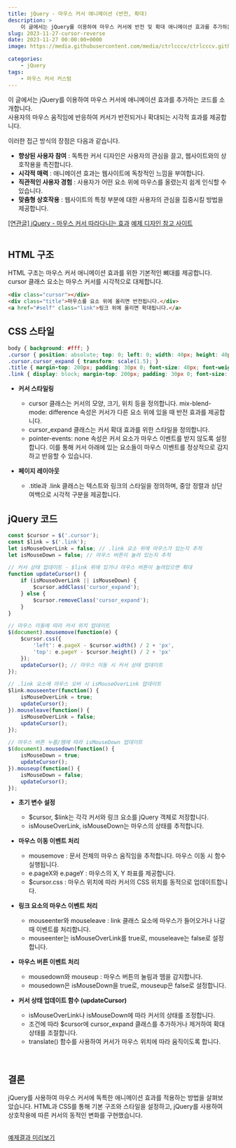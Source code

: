 ```yaml
---
title: jQuery - 마우스 커서 애니메이션 (반전, 확대)
description: >  
    이 글에서는 jQuery를 이용하여 마우스 커서에 반전 및 확대 애니메이션 효과를 추가하는 방법을 자세히 설명합니다. HTML, CSS, jQuery를 결합하여 사용자 상호작용에 따라 동적으로 반응하는 커서를 구현하는 과정을 소개합니다
slug: 2023-11-27-cursor-reverse
date: 2023-11-27 00:00:00+0000
image: https://media.githubusercontent.com/media/ctrlcccv/ctrlcccv.github.io/master/assets/img/post/2023-11-27-cursor-reverse.webp

categories:
    - jQuery
tags:
    - 마우스 커서 커스텀
---
```


이 글에서는 jQuery를 이용하여 마우스 커서에 애니메이션 효과를 추가하는 코드를 소개합니다.   
사용자의 마우스 움직임에 반응하여 커서가 반전되거나 확대되는 시각적 효과를 제공합니다.

이러한 접근 방식의 장점은 다음과 같습니다.

* **향상된 사용자 참여** : 독특한 커서 디자인은 사용자의 관심을 끌고, 웹사이트와의 상호작용을 촉진합니다.
* **시각적 매력** : 애니메이션 효과는 웹사이트에 독창적인 느낌을 부여합니다.
* **직관적인 사용자 경험** : 사용자가 어떤 요소 위에 마우스를 올렸는지 쉽게 인식할 수 있습니다.
* **맞춤형 상호작용** : 웹사이트의 특정 부분에 대한 사용자의 관심을 집중시킬 방법을 제공합니다. 

<div class="btn_wrap">
    <a target="_blank" href="https://ctrlcccv.github.io/code/2023-11-23-cursor-custom/">[연관글] jQuery - 마우스 커서 따라다니는 효과</a>
    <a target="_blank" href="https://www.thinkthingthank.com/">예제 디자인 참고 사이트</a>
</div>

<br>

## HTML 구조
HTML 구조는 마우스 커서 애니메이션 효과를 위한 기본적인 뼈대를 제공합니다.   
cursor 클래스 요소는 마우스 커서를 시각적으로 대체합니다.
```html
<div class="cursor"></div>
<div class="title">마우스를 요소 위에 올리면 반전됩니다.</div>
<a href="#self" class="link">링크 위에 올리면 확대됩니다.</a>
```

## CSS 스타일
```css
body { background: #fff; } 
.cursor { position: absolute; top: 0; left: 0; width: 40px; height: 40px; background-color: #fff; border-radius: 50%; z-index: 9999; pointer-events: none; transition: transform 200ms ease-out; mix-blend-mode: difference; } 
.cursor.cursor_expand { transform: scale(1.5); } 
.title { margin-top: 200px; padding: 30px 0; font-size: 40px; font-weight: 700; color: #000; text-align: center; } 
.link { display: block; margin-top: 200px; padding: 30px 0; font-size: 40px; font-weight: 700; color: #000; text-align: center; text-decoration: none; } 
```
* **커서 스타일링**   
  * cursor 클래스는 커서의 모양, 크기, 위치 등을 정의합니다. mix-blend-mode: difference 속성은 커서가 다른 요소 위에 있을 때 반전 효과를 제공합니다.
  * cursor_expand 클래스는 커서 확대 효과를 위한 스타일을 정의합니다.
  * pointer-events: none 속성은 커서 요소가 마우스 이벤트를 받지 않도록 설정합니다. 이를 통해 커서 아래에 있는 요소들이 마우스 이벤트를 정상적으로 감지하고 반응할 수 있습니다.

* **페이지 레이아웃**  
  * .title과 .link 클래스는 텍스트와 링크의 스타일을 정의하며, 중앙 정렬과 상단 여백으로 시각적 구분을 제공합니다.

<script async src="https://pagead2.googlesyndication.com/pagead/js/adsbygoogle.js?client=ca-pub-8535540836842352" crossorigin="anonymous"></script>
<ins class="adsbygoogle"
     style="display:block; text-align:center;"
     data-ad-layout="in-article"
     data-ad-format="fluid"
     data-ad-client="ca-pub-8535540836842352"
     data-ad-slot="2974559225"></ins>
<script>
     (adsbygoogle = window.adsbygoogle || []).push({});
</script>

## jQuery 코드
```js
const $cursor = $('.cursor');
const $link = $('.link');
let isMouseOverLink = false; // .link 요소 위에 마우스가 있는지 추적
let isMouseDown = false; // 마우스 버튼이 눌려 있는지 추적

// 커서 상태 업데이트 - $link 위에 있거나 마우스 버튼이 눌려있으면 확대
function updateCursor() {
    if (isMouseOverLink || isMouseDown) {
        $cursor.addClass('cursor_expand');
    } else {
        $cursor.removeClass('cursor_expand');
    }
}

// 마우스 이동에 따라 커서 위치 업데이트
$(document).mousemove(function(e) {
    $cursor.css({
        'left': e.pageX - $cursor.width() / 2 + 'px',
        'top': e.pageY - $cursor.height() / 2 + 'px'
    });
    updateCursor(); // 마우스 이동 시 커서 상태 업데이트
});

// .link 요소에 마우스 오버 시 isMouseOverLink 업데이트
$link.mouseenter(function() {
    isMouseOverLink = true;
    updateCursor();
}).mouseleave(function() {
    isMouseOverLink = false;
    updateCursor();
});

// 마우스 버튼 누름/뗌에 따라 isMouseDown 업데이트
$(document).mousedown(function() {
    isMouseDown = true;
    updateCursor();
}).mouseup(function() {
    isMouseDown = false;
    updateCursor();
});
```
* **초기 변수 설정**  
  * $cursor, $link는 각각 커서와 링크 요소를 jQuery 객체로 저장합니다.
  * isMouseOverLink, isMouseDown는 마우스의 상태를 추적합니다.

* **마우스 이동 이벤트 처리**  
  * mousemove : 문서 전체의 마우스 움직임을 추적합니다. 마우스 이동 시 함수 실행됩니다.
  * e.pageX와 e.pageY : 마우스의 X, Y 좌표를 제공합니다.
  * $cursor.css : 마우스 위치에 따라 커서의 CSS 위치를 동적으로 업데이트합니다.

* **링크 요소의 마우스 이벤트 처리**  
  * mouseenter와 mouseleave : link 클래스 요소에 마우스가 들어오거나 나갈 때 이벤트를 처리합니다.
  * mouseenter는 isMouseOverLink를 true로, mouseleave는 false로 설정합니다.

* **마우스 버튼 이벤트 처리**  
  * mousedown와 mouseup : 마우스 버튼의 눌림과 뗌을 감지합니다.
  * mousedown은 isMouseDown을 true로, mouseup은 false로 설정합니다.

* **커서 상태 업데이트 함수 (updateCursor)**  
  * isMouseOverLink나 isMouseDown에 따라 커서의 상태를 조정합니다.
  * 조건에 따라 $cursor에 cursor_expand 클래스를 추가하거나 제거하여 확대 상태를 조절합니다.
  * translate() 함수를 사용하여 커서가 마우스 위치에 따라 움직이도록 합니다.  
<br>

## 결론
jQuery를 사용하여 마우스 커서에 독특한 애니메이션 효과를 적용하는 방법을 살펴보았습니다. HTML과 CSS를 통해 기본 구조와 스타일을 설정하고, jQuery를 사용하여 상호작용에 따른 커서의 동적인 변화를 구현했습니다.   
<br>

<div class="btn_wrap">
    <a target="_blank" href="https://ctrlcccv.github.io//ctrlcccv-demo/2023-11-27-cursor-reverse/">예제결과 미리보기</a>
</div>